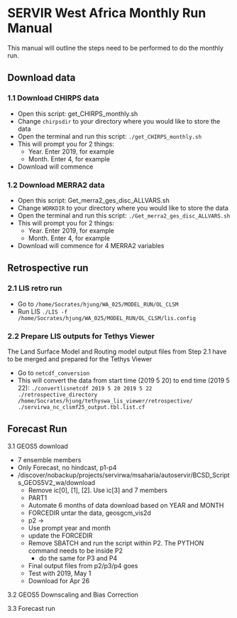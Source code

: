# SERVIR West Africa Monthly Run Manual

This manual will outline the steps need to be performed to do the monthly run.

## Download data
 
### 1.1 Download CHIRPS data

* Open this script: get_CHIRPS_monthly.sh
* Change `chirpsdir` to your directory where you would like to store the data
* Open the terminal and run this script: `./get_CHIRPS_monthly.sh`
* This will prompt you for 2 things:
    * Year. Enter 2019, for example
    * Month. Enter 4, for example
* Download will commence


### 1.2 Download MERRA2 data

* Open this script: Get_merra2_ges_disc_ALLVARS.sh
* Change `WORKDIR` to your directory where you would like to store the data
* Open the terminal and run this script: `./Get_merra2_ges_disc_ALLVARS.sh`
* This will prompt you for 2 things:
    * Year. Enter 2019, for example
    * Month. Enter 4, for example
* Download will commence for 4 MERRA2 variables

## Retrospective run

### 2.1 LIS retro run
* Go to `/home/Socrates/hjung/WA_025/MODEL_RUN/OL_CLSM`
* Run LIS `./LIS -f /home/Socrates/hjung/WA_025/MODEL_RUN/OL_CLSM/lis.config`

### 2.2 Prepare LIS outputs for Tethys Viewer

The Land Surface Model and Routing model output files from Step 2.1 have to be merged and prepared for the Tethys Viewer

* Go to `netcdf_conversion`
* This will convert the data from start time (2019 5 20) to end time (2019 5 22): `./convertlisnetcdf 2019 5 20 2019 5 22 ./retrospective_directory /home/Socrates/hjung/tethyswa_lis_viewer/retrospective/ ./servirwa_nc_clsmf25_output.tbl.list.cf` 

## Forecast Run

3.1 GEOS5 download

* 7 ensemble members
* Only Forecast, no hindcast, p1-p4
* /discover/nobackup/projects/servirwa/msaharia/autoservir/BCSD_Scripts_GEOS5V2_wa/download
    * Remove ic[0], [1], [2]. Use ic[3] and 7 members
    * PART1
    * Automate 6 months of data download based on YEAR and MONTH
    * FORCEDIR untar the data, geosgcm_vis2d
    * p2 -> 
    * Use prompt year and month
    * update the FORCEDIR 
    * Remove SBATCH and run the script within P2. The PYTHON command needs to be inside P2
        * do the same for P3 and P4
    * Final output files from p2/p3/p4 goes
    * Test with 2019, May 1
    * Download for Apr 26

3.2 GEOS5 Downscaling and Bias Correction

3.3 Forecast run



